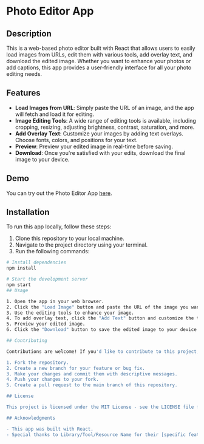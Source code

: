 # Photo Editor App



## Description

This is a web-based photo editor built with React that allows users to easily load images from URLs, edit them with various tools, add overlay text, and download the edited image. Whether you want to enhance your photos or add captions, this app provides a user-friendly interface for all your photo editing needs.

## Features

- **Load Images from URL**: Simply paste the URL of an image, and the app will fetch and load it for editing.
- **Image Editing Tools**: A wide range of editing tools is available, including cropping, resizing, adjusting brightness, contrast, saturation, and more.
- **Add Overlay Text**: Customize your images by adding text overlays. Choose fonts, colors, and positions for your text.
- **Preview**: Preview your edited image in real-time before saving.
- **Download**: Once you're satisfied with your edits, download the final image to your device.

## Demo

You can try out the Photo Editor App [here](https://photo-trikl-assignment.netlify.app/).

## Installation

To run this app locally, follow these steps:

1. Clone this repository to your local machine.
2. Navigate to the project directory using your terminal.
3. Run the following commands:

```bash
# Install dependencies
npm install

# Start the development server
npm start
## Usage

1. Open the app in your web browser.
2. Click the "Load Image" button and paste the URL of the image you want to edit.
3. Use the editing tools to enhance your image.
4. To add overlay text, click the "Add Text" button and customize the text properties.
5. Preview your edited image.
6. Click the "Download" button to save the edited image to your device.

## Contributing

Contributions are welcome! If you'd like to contribute to this project, please follow these steps:

1. Fork the repository.
2. Create a new branch for your feature or bug fix.
3. Make your changes and commit them with descriptive messages.
4. Push your changes to your fork.
5. Create a pull request to the main branch of this repository.

## License

This project is licensed under the MIT License - see the LICENSE file for details.

## Acknowledgments

- This app was built with React.
- Special thanks to Library/Tool/Resource Name for their [specific feature/tool/resource] that made this project possible.
